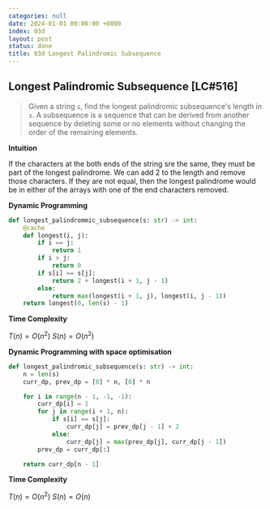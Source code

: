 ```yaml
---
categories: null
date: 2024-01-01 00:00:00 +0000
index: 03d
layout: post
status: done
title: 03d Longest Palindromic Subsequence
---
```


## Longest Palindromic Subsequence [LC#516]
> Given a string `s`, find the longest palindromic subsequence's length in `s`. A subsequence is a sequence that can be derived from another sequence by deleting some or no elements without changing the order of the remaining elements.

 

**Intuition**

If the characters at the both ends of the string sre the same, they must be part of the longest palindrome. We can add 2 to the length and remove those characters. If they are not equal, then the longest palindrome would be in either of the arrays with one of the end characters removed. 

**Dynamic Programming**
```python
def longest_palindrommic_subsequence(s: str) -> int:
    @cache
    def longest(i, j):
        if i == j:
            return 1
        if i > j:
            return 0
        if s[i] == s[j]:
            return 2 + longest(i + 1, j - 1)
        else:
            return max(longest(i + 1, j), longest(i, j - 1))
    return longest(0, len(s) - 1)
```

**Time Complexity**

$T(n) = O(n^2)$ $S(n) = O(n^2)$



**Dynamic Programming with space optimisation**
```python
def longest_palindromic_subsequence(s: str) -> int:
    n = len(s)
    curr_dp, prev_dp = [0] * n, [0] * n

    for i in range(n - 1, -1, -1):
        curr_dp[i] = 1
        for j in range(i + 1, n):
            if s[i] == s[j]:
                curr_dp[j] = prev_dp[j - 1] + 2
            else:
                curr_dp[j] = max(prev_dp[j], curr_dp[j - 1])
        prev_dp = curr_dp[:]

    return curr_dp[n - 1]
```

**Time Complexity**

$T(n) = O(n^2)$ $S(n) = O(n)$